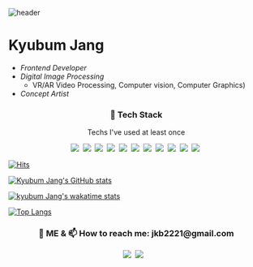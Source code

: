 ![header](https://capsule-render.vercel.app/api?type=Slice&color=auto&height=300&section=header&text=Kyubum%20Jang&fontColor=000&fontSize=90&animation=fadeIn) 

# Kyubum Jang
- _Frontend Developer_
- _Digital Image Processing_
  - VR/AR Video Processing, Computer vision, Computer Graphics)
- _Concept Artist_


<h3 align="center"> 🌱 Tech Stack </h3>
<p align="center"> Techs I've used at least once </p>
<p align="center">
<img src="https://img.shields.io/badge/C++-00599C?style=flat-square&logo=C%2B%2B&logoColor=white"/></a>&nbsp 
<img src="https://img.shields.io/badge/Python-3766AB?style=flat-square&logo=Python&logoColor=white"/></a>&nbsp 
<img src="https://img.shields.io/badge/HTML5-E34F26?style=flat-square&logo=HTML5&logoColor=white"/></a>&nbsp 
<img src="https://img.shields.io/badge/JavaScript-F7DF1E?style=flat-square&logo=Javascript&logoColor=white"/></a>&nbsp 
<img src="https://img.shields.io/badge/TypeScript-3178C6?style=flat-square&logo=TypeScript&logoColor=white"/></a>&nbsp 
<img src="hhttps://img.shields.io/badge/React-61DAFB?style=flat-square&logo=React&logoColor=white"/></a>&nbsp 
<img src="https://img.shields.io/badge/styled_components-DB7093?style=flat-square&logo=styled-components&logoColor=white"/></a>&nbsp 
<img src="https://img.shields.io/badge/Node.js-339933?style=flat-square&logo=Node.js&logoColor=white"/></a>&nbsp 
<img src="https://img.shields.io/badge/MySQL-4479A1?style=flat-square&logo=MySQL&logoColor=white"/></a>&nbsp 
<img src="https://img.shields.io/badge/MongoDB-47A248?style=flat-square&logo=MongoDB&logoColor=white"/></a>&nbsp 
<img src="https://img.shields.io/badge/aws-232F3E?style=flat-square&logo=Amazon-AWS&logoColor=white"/></a>&nbsp 


[![Hits](https://hits.seeyoufarm.com/api/count/incr/badge.svg?url=https%3A%2F%2Fgithub.com%2FKyubumJang&count_bg=%23B5C3C8&title_bg=%2398B4BE&icon=&icon_color=%23000000&title=Hits&edge_flat=false)](https://hits.seeyoufarm.com)

[![Kyubum Jang's GitHub stats](https://github-readme-stats.vercel.app/api?username=KyubumJang&hide=prs&count_private=true&show_icons=true&theme=dracula)](https://github.com/kyubumJang)

[![kyubum Jang's wakatime stats](https://github-readme-stats.vercel.app/api/wakatime?username=KyubumJang)](https://github-readme-stats.vercel.app/api/wakatime?username=KyubumJang)

[![Top Langs](https://github-readme-stats.vercel.app/api/top-langs/?username=kyubumJang&exclude_repo=2016104158,2015100592,2019103219,ARMYCODING,hub,android_makingApp&layout=compact)](https://github.com/KyubumJang)

<h3 align="center"> 💬 ME & 📫 How to reach me: jkb2221@gmail.com</h3>
<p align="center">
<a href="https://velog.io/@jkb2221"><img src="https://img.shields.io/badge/Tech_Blog-11B48A?style=flat-square&logo=Vimeo&logoColor=white&link=https://velog.io/@jkb2221"/></a>&nbsp <a href="https://www.instagram.com/kyubum_j/"><img src="https://img.shields.io/badge/Instagram-E4405F?style=flat-square&logo=Instagram&logoColor=white&link=https://www.instagram.com/kyubum_j/"/></a>&nbsp   <a href="https://img.shields.io/badge/Facebook-3b5998?style=flat-square&logo=Facebook&logoColor=white&link=https://www.facebook.com/profile.php?id=100003462678420"/></a>&nbsp 

<!--
  - 영상 미디어는 TV, 휴대전화, 영화를 통해 소비되는 2D 영상과 HMD 등을 통한 VR/AR 영상, 멀티뷰 3D, 라이트 필드, 호로그램 등 입체 공간 영상을 포함한다. 디지털 영상 미디어의 질적/양적 팽창과 인공지능 기술의 접목으로 지능화/고도화 되며 자율주행/국방/의료/교육 등 타 산업으로 기술 및 서비스가 확산되고 있다. 영상 신호처리 분야의 중요성과 파급력은 업청나게 크다.
  - UHD/8K/16K, VR/MR/3D, 3D Audio, Light-Field/Multi-View, Point Cloud, Hologram에 대해서 연구하고 싶고 관련하여 공부를 할 예정이다.
  - 영상처리 수업의 김휘용 교수님의 영향을 많이 받아 DIP쪽 관련 분야에 관심을 많이 가지고 공부하고 있다. Realistic Media, Intelligent Media, Efficient Media. 3가지에 중점을 두어 공부를 한다. 실감나는 소통과 체험, 컴퓨터를 똑똑하게 만들어 자동으로 처리, 비용 효율적인 서비스를 통한 현실 가능성에 중점을 둘 것이다.

**KyubumJang/KyubumJang** is a ✨ _special_ ✨ repository because its `README.md` (this file) appears on your GitHub profile.

Here are some ideas to get you started:

- 🔭 I’m currently working on ...
- 🌱 I’m currently learning ...
- 👯 I’m looking to collaborate on ...
- 🤔 I’m looking for help with ...
- 💬 Ask me about ...
- 
- 😄 Pronouns: ...
- ⚡ Fun fact: ...

[![Readme Card](https://github-readme-stats.vercel.app/api/pin/?username=KyubumJang&repo=Daehan_Tech)](https://github.com/KyubumJang/Daehan_Tech)

[![Readme Card](https://github-readme-stats.vercel.app/api/pin/?username=KyubumJang&repo=rwrw-web)](https://github.com/KyubumJang/rwrw-web)

[![kyubum Jang's wakatime stats](https://github-readme-stats.vercel.app/api/wakatime?username=kyubumJang)](https://github.com/KyubumJang)

  * 나란히 두고 싶을 때
<a href="https://github-readme-stats.vercel.app/api/top-langs/?username=kyubumJang&exclude_repo=2016104158,2015100592,2019103219,ARMYCODING,hub,android_makingApp&layout=compact">
  <img align="center" src="https://github-readme-stats.vercel.app/api/top-langs/?username=kyubumJang&exclude_repo=2016104158,2015100592,2019103219,ARMYCODING,hub,android_makingApp&layout=compact" />
</a>

<a href="https://github-readme-stats.vercel.app/api/wakatime?username=KyubumJang">
  <img align="center" src="https://github-readme-stats.vercel.app/api/wakatime?username=KyubumJang" />
</a>

Test Wakatime
-->
